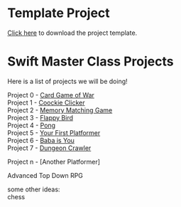 # Template Project

[Click here](https://github.com/JonnyGamer/SpriteKitTemplate) to download the project template.

# Swift Master Class Projects

Here is a list of projects we will be doing!

Project 0 - [Card Game of War](/Benjamin)  
Project 1 - [Coockie Clicker](/CookieClicker.md)  
Project 2 - [Memory Matching Game](/BirthdayGame.md)  
Project 3 - [Flappy Bird](/FlappyBirdMacOS)  
Project 4 - [Pong](/Pong)  
Project 5 - [Your First Platformer](/PlatformerWithAlek)  
Project 6 - [Baba is You](/BabaIsYou)  
Project 7 - [Dungeon Crawler](/DungeonCrawler)  

Project n - [Another Platformer]  

Advanced Top Down RPG

some other ideas:  
chess
